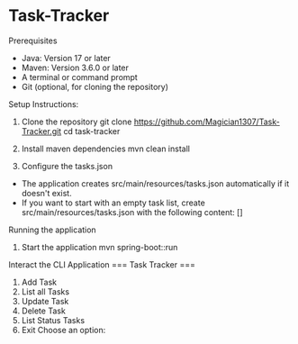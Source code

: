 # Task-Tracker

Prerequisites
- Java: Version 17 or later
- Maven: Version 3.6.0 or later
- A terminal or command prompt
- Git (optional, for cloning the repository)


Setup Instructions:
1. Clone the repository
git clone https://github.com/Magician1307/Task-Tracker.git
cd task-tracker

2. Install maven dependencies
mvn clean install

3. Configure the tasks.json
- The application creates src/main/resources/tasks.json automatically if it doesn't exist.
- If you want to start with an empty task list, create src/main/resources/tasks.json with the following content:
    []

Running the application
1. Start the application
mvn spring-boot::run

Interact the CLI Application
=== Task Tracker ===
1. Add Task
2. List all Tasks
3. Update Task
4. Delete Task
5. List Status Tasks
6. Exit
Choose an option: 